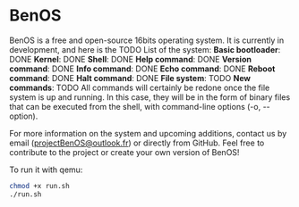# BenOS
BenOS is a free and open-source 16bits operating system.
It is currently in development, and here is the TODO List of the system:
**Basic bootloader**: DONE
**Kernel**: DONE
**Shell**: DONE
**Help command**: DONE
**Version command**: DONE
**Info command**: DONE
**Echo command**: DONE
**Reboot command**: DONE
**Halt command**: DONE
**File system**: TODO
**New commands**: TODO
All commands will certainly be redone once the file system is up and running. In this case, they will be in the form of binary files that can be executed from the shell, with command-line options (-o, --option).

For more information on the system and upcoming additions, contact us by email (projectBenOS@outlook.fr) or directly from GitHub. Feel free to contribute to the project or create your own version of BenOS!

To run it with qemu:
```bash
chmod +x run.sh
./run.sh
```
